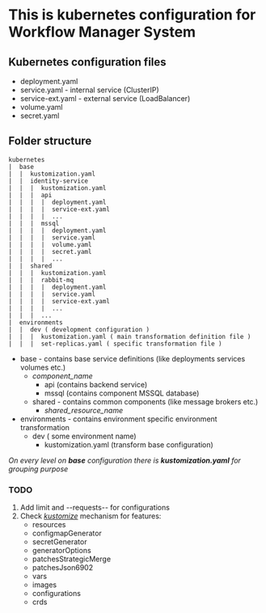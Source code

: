 # This is kubernetes configuration for Workflow Manager System

## Kubernetes configuration files
* deployment.yaml
* service.yaml - internal service (ClusterIP)
* service-ext.yaml - external service (LoadBalancer)
* volume.yaml
* secret.yaml

## Folder structure

```
kubernetes
|  base
|  |  kustomization.yaml
|  |  identity-service
|  |  |  kustomization.yaml
|  |  |  api
|  |  |  |  deployment.yaml
|  |  |  |  service-ext.yaml
|  |  |  |  ...
|  |  |  mssql
|  |  |  |  deployment.yaml
|  |  |  |  service.yaml
|  |  |  |  volume.yaml
|  |  |  |  secret.yaml
|  |  |  |  ...
|  |  shared
|  |  |  kustomization.yaml
|  |  |  rabbit-mq
|  |  |  |  deployment.yaml
|  |  |  |  service.yaml
|  |  |  |  service-ext.yaml
|  |  |  |  ...
|  |  |  ...
|  environments
|  |  dev ( development configuration )
|  |  |  kustomization.yaml ( main transformation definition file )
|  |  |  set-replicas.yaml ( specific transformation file )
```
* base - contains base service definitions (like deployments services volumes etc.)
    *  _component_name_
        * api (contains backend service)
        * mssql (contains component MSSQL database)
    *  shared - contains common components (like message brokers etc.)
        * _shared_resource_name_
* environments - contains environment specific environment transformation
    * dev ( some environment name)
        * kustomization.yaml (transform base configuration)

_On every level on __base__ configuration there is __kustomization.yaml__ for grouping purpose_

### TODO
1. Add limit and --requests-- for configurations
2. Check [_kustomize_](https://github.com/kubernetes-sigs/kustomize/tree/master/examples) mechanism for features:
    * resources
    * configmapGenerator
    * secretGenerator
    * generatorOptions
    * patchesStrategicMerge
    * patchesJson6902
    * vars
    * images
    * configurations
    * crds